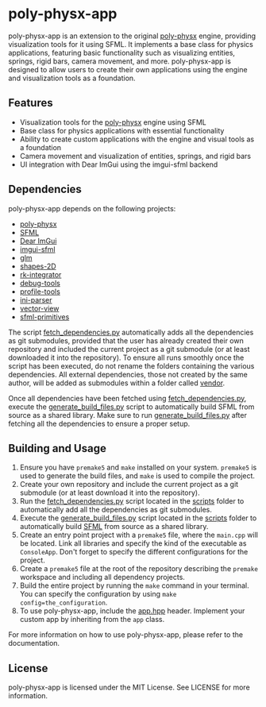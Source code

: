 # poly-physx-app

poly-physx-app is an extension to the original [poly-physx](https://github.com/ismawno/poly-physx) engine, providing visualization tools for it using SFML. It implements a base class for physics applications, featuring basic functionality such as visualizing entities, springs, rigid bars, camera movement, and more. poly-physx-app is designed to allow users to create their own applications using the engine and visualization tools as a foundation.

## Features

- Visualization tools for the [poly-physx](https://github.com/ismawno/poly-physx) engine using SFML
- Base class for physics applications with essential functionality
- Ability to create custom applications with the engine and visual tools as a foundation
- Camera movement and visualization of entities, springs, and rigid bars
- UI integration with Dear ImGui using the imgui-sfml backend

## Dependencies

poly-physx-app depends on the following projects:

- [poly-physx](https://github.com/ismawno/poly-physx)
- [SFML](https://github.com/ismawno/SFML)
- [Dear ImGui](https://github.com/ismawno/imgui)
- [imgui-sfml](https://github.com/ismawno/imgui-sfml)
- [glm](https://github.com/g-truc/glm)
- [shapes-2D](https://github.com/ismawno/shapes-2D)
- [rk-integrator](https://github.com/ismawno/rk-integrator)
- [debug-tools](https://github.com/ismawno/debug-tools)
- [profile-tools](https://github.com/ismawno/profile-tools)
- [ini-parser](https://github.com/ismawno/ini-parser)
- [vector-view](https://github.com/ismawno/vector-view)
- [sfml-primitives](https://github.com/ismawno/sfml-primitives)

The script [fetch_dependencies.py](https://github.com/ismawno/poly-physx-app/scripts/fetch_dependencies.py) automatically adds all the dependencies as git submodules, provided that the user has already created their own repository and included the current project as a git submodule (or at least downloaded it into the repository). To ensure all runs smoothly once the script has been executed, do not rename the folders containing the various dependencies. All external dependencies, those not created by the same author, will be added as submodules within a folder called [vendor](https://github.com/ismawno/poly-physx-app/vendor).

Once all dependencies have been fetched using [fetch_dependencies.py](https://github.com/ismawno/poly-physx-app/scripts/fetch_dependencies.py), execute the [generate_build_files.py](https://github.com/ismawno/poly-physx-app/scripts/generate_build_files.py) script to automatically build SFML from source as a shared library. Make sure to run [generate_build_files.py](https://github.com/ismawno/poly-physx-app/scripts/generate_build_files.py) after fetching all the dependencies to ensure a proper setup.


## Building and Usage

1. Ensure you have `premake5` and `make` installed on your system. `premake5` is used to generate the build files, and `make` is used to compile the project.
2. Create your own repository and include the current project as a git submodule (or at least download it into the repository).
3. Run the [fetch_dependencies.py](https://github.com/ismawno/poly-physx-app/scripts/fetch_dependencies.py) script located in the [scripts](https://github.com/ismawno/poly-physx-app/scripts) folder to automatically add all the dependencies as git submodules.
4. Execute the [generate_build_files.py](https://github.com/ismawno/poly-physx-app/scripts/generate_build_files.py) script located in the [scripts](https://github.com/ismawno/poly-physx-app/scripts) folder to automatically build [SFML](https://github.com/ismawno/SFML) from source as a shared library.
5. Create an entry point project with a `premake5` file, where the `main.cpp` will be located. Link all libraries and specify the kind of the executable as `ConsoleApp`. Don't forget to specify the different configurations for the project.
6. Create a `premake5` file at the root of the repository describing the `premake` workspace and including all dependency projects.
7. Build the entire project by running the `make` command in your terminal. You can specify the configuration by using `make config=the_configuration`.
8. To use poly-physx-app, include the [app.hpp](https://github.com/ismawno/poly-physx-app/include/ppx/app.hpp) header. Implement your custom app by inheriting from the `app` class.

For more information on how to use poly-physx-app, please refer to the documentation.

## License

poly-physx-app is licensed under the MIT License. See LICENSE for more information.
